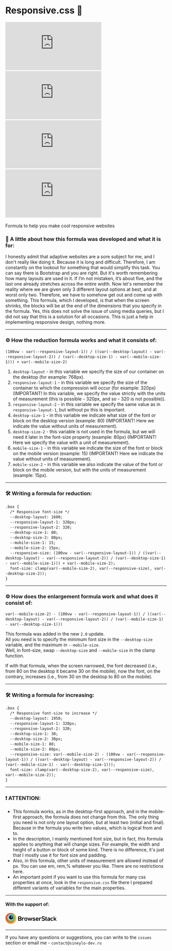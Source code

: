 # Responsive.css 📐
![Lines of code](https://img.shields.io/tokei/lines/github/sineylo/Responsive.css?style=for-the-badge) ![Code size](https://img.shields.io/github/languages/code-size/SineYlo/Responsive.css?style=for-the-badge) ![GitHub repo size](https://img.shields.io/github/repo-size/SineYlo/Responsive.css?style=for-the-badge) ![GitHub](https://img.shields.io/github/license/SineYlo/Responsive.css?style=for-the-badge)  

Formula to help you make cool responsive websites

### 📜 A little about how this formula was developed and what it is for:
I honestly admit that adaptive websites are a sore subject for me, and I don't really like doing it. Because it is long and difficult. Therefore, I am constantly on the lookout for something that would simplify this task. You can say there is Bootstrap and you are right. But it's worth remembering how many layouts are used in it. If I’m not mistaken, it’s about five, and the last one already stretches across the entire width. Now let's remember the reality where we are given only 3 different layout options at best, and at worst only two. Therefore, we have to somehow get out and come up with something. This formula, which I developed, is that when the screen shrinks, the blocks will be at the end of the dimensions that you specify in the formula. Yes, this does not solve the issue of using media queries, but I did not say that this is a solution for all occasions. This is just a help in implementing responsive design, nothing more.

*** 
### ⚙️ How the reduction formula works and what it consists of:

```
(100vw - var(--responsive-layout-1)) / ((var(--desktop-layout) - var(--responsive-layout-2)) / (var(--desktop-size-1) - var(--mobile-size-1))) + var(--mobile-size-2)
```

1. `desktop-layout` - in this variable we specify the size of our container on the desktop (for example: 768px).
2. `responsive-layout-1` - in this variable we specify the size of the container to which the compression will occur (for example: 320px) (IMPORTANT! In this variable, we specify the value strictly with the units of measurement (this is possible - 320px, and so - 320 is not possible)).
3. `responsive-layout-2` - in this variable we specify the same value as in `responsive-layout-1`, but without px this is important.
4. `desktop-size-1` - in this variable we indicate what size of the font or block on the desktop version (example: 80) (IMPORTANT! Here we indicate the value without units of measurement).
5. `desktop-size-2` - this variable is not used in the formula, but we will need it later in the font-size property (example: 80px) (IMPORTANT! Here we specify the value with a unit of measurement).
6. `mobile-size-1` - in this variable we indicate the size of the font or block on the mobile version (example: 15) (IMPORTANT! Here we indicate the value without units of measurement).
7. `mobile-size-2` - in this variable we also indicate the value of the font or block on the mobile version, but with the units of measurement (example: 15px).

***
### 🛠 Writing a formula for reduction:

```
.box {
  /* Responsive font-size */
  --desktop-layout: 1600;
  --responsive-layout-1: 320px;
  --responsive-layout-2: 320;
  --desktop-size-1: 80;
  --desktop-size-2: 80px;
  --mobile-size-1: 15;
  --mobile-size-2: 15px;
  --responsive-size: (100vw - var(--responsive-layout-1)) / ((var(--desktop-layout) - var(--responsive-layout-2)) / (var(--desktop-size-1) - var(--mobile-size-1))) + var(--mobile-size-2);
  font-size: clamp(var(--mobile-size-2), var(--responsive-size), var(--desktop-size-2));
}
```
***
### ⚙️ How does the enlargement formula work and what does it consist of:

```
var(--mobile-size-2) - (100vw - var(--responsive-layout-1)) / ((var(--desktop-layout) - var(--responsive-layout-2)) / (var(--mobile-size-1) - var(--desktop-size-1)))
```

This formula was added in the new `2.0` update.  
All you need is to specify the minimum font size in the `--desktop-size` variable, and the maximum in `--mobile-size`.  
Well, in font-size, swap `--desktop-size` and `--mobile-size` in the clamp function.

If with that formula, when the screen narrowed, the font decreased (i.e., from 80 on the desktop it became 30 on the mobile), now the font, on the contrary, increases (i.e., from 30 on the desktop to 80 on the mobile).

***
### 🛠 Writing a formula for increasing:

```
.box {
  /* Responsive font-size to increase */
  --desktop-layout: 1950;
  --responsive-layout-1: 320px;
  --responsive-layout-2: 320;
  --desktop-size-1: 30;
  --desktop-size-2: 30px;
  --mobile-size-1: 80;
  --mobile-size-2: 80px;
  --responsive-size: var(--mobile-size-2) - (100vw - var(--responsive-layout-1)) / ((var(--desktop-layout) - var(--responsive-layout-2)) / (var(--mobile-size-1) - var(--desktop-size-1)));
  font-size: clamp(var(--desktop-size-2), var(--responsive-size), var(--mobile-size-2));
}
```
***
### ❗️ ATTENTION:

- This formula works, as in the desktop-first approach, and in the mobile-first approach, the formula does not change from this. The only thing you need is not only one layout option, but at least two (initial and final). Because in the formula you write two values, which is logical from and to.
- In the description, I mainly mentioned font size, but in fact, this formula applies to anything that will change sizes. For example, the width and height of a button or block of some kind. There is no difference, it's just that I mostly use it for font size and padding.
- Also, in this formula, other units of measurement are allowed instead of px. You can use em, rem,% whatever you like. There are no restrictions here.
- An important point if you want to use this formula for many css properties at once, look in the `responsive.css` file there I prepared different variants of variables for the main properties.

***
#### With the support of:

<a href="https://www.browserstack.com">
  <img src="temp/Browserstack-logo.svg?sanitize=false" alt="browserstack" width="160">
</a> 

***

If you have any questions or suggestions, you can write to the `issues` section or email me - `contact@sineylo-dev.ru`

